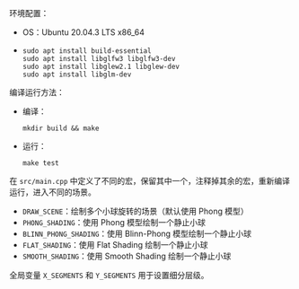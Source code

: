环境配置：

- OS：Ubuntu 20.04.3 LTS x86_64

- ```shell
  sudo apt install build-essential
  sudo apt install libglfw3 libglfw3-dev
  sudo apt install libglew2.1 libglew-dev
  sudo apt install libglm-dev
  ```

编译运行方法：

- 编译：

  ```shell
  mkdir build && make
  ```

- 运行：

  ```shell
  make test
  ```

在 `src/main.cpp` 中定义了不同的宏，保留其中一个，注释掉其余的宏，重新编译运行，进入不同的场景。

- `DRAW_SCENE`：绘制多个小球旋转的场景（默认使用 Phong 模型）
- `PHONG_SHADING`：使用 Phong 模型绘制一个静止小球
- `BLINN_PHONG_SHADING`：使用 Blinn-Phong 模型绘制一个静止小球
- `FLAT_SHADING`：使用 Flat Shading 绘制一个静止小球
- `SMOOTH_SHADING`：使用 Smooth Shading 绘制一个静止小球

全局变量 `X_SEGMENTS` 和 `Y_SEGMENTS` 用于设置细分层级。



